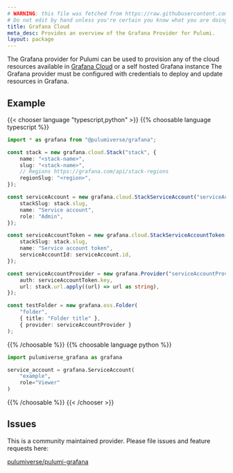 ```yaml
---
# WARNING: this file was fetched from https://raw.githubusercontent.com/pulumiverse/pulumi-grafana/v0.12.2/docs/_index.md
# Do not edit by hand unless you're certain you know what you are doing!
title: Grafana Cloud
meta_desc: Provides an overview of the Grafana Provider for Pulumi.
layout: package
---
```


The Grafana provider for Pulumi can be used to provision any of the cloud resources available in [Grafana Cloud](https://grafana.com/products/cloud/) or a self hosted Grafana instance
The Grafana provider must be configured with credentials to deploy and update resources in Grafana.

## Example

{{< chooser language "typescript,python" >}}
{{% choosable language typescript %}}

```typescript
import * as grafana from "@pulumiverse/grafana";

const stack = new grafana.cloud.Stack("stack", {
    name: "<stack-name>",
    slug: "<stack-name>",
    // Regions https://grafana.com/api/stack-regions
    regionSlug: "<region>",
});

const serviceAccount = new grafana.cloud.StackServiceAccount("serviceAccount", {
    stackSlug: stack.slug,
    name: "Service account",
    role: "Admin",
});

const serviceAccountToken = new grafana.cloud.StackServiceAccountToken("serviceAccountToken", {
    stackSlug: stack.slug,
    name: "Service account token",
    serviceAccountId: serviceAccount.id,
});

const serviceAccountProvider = new grafana.Provider("serviceAccountProvider", {
    auth: serviceAccountToken.key,
    url: stack.url.apply((url) => url as string),
});

const testFolder = new grafana.oss.Folder(
    "folder",
    { title: "Folder title" },
    { provider: serviceAccountProvider }
);

```

{{% /choosable %}}
{{% choosable language python %}}

```python
import pulumiverse_grafana as grafana

service_account = grafana.ServiceAccount(
    "example",
    role="Viewer"
)
```

{{% /choosable %}}
{{< /chooser >}}

## Issues

This is a community maintained provider. Please file issues and feature requests here:

[pulumiverse/pulumi-grafana](https://github.com/pulumiverse/pulumi-grafana/issues)
